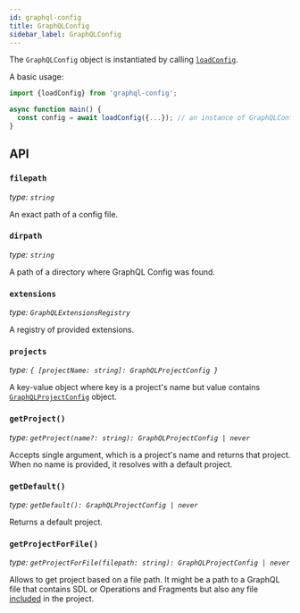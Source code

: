```yaml
---
id: graphql-config
title: GraphQLConfig
sidebar_label: GraphQLConfig
---
```


The `GraphQLConfig` object is instantiated by calling [`loadConfig`](author-load-config.md).

A basic usage:

```typescript
import {loadConfig} from 'graphql-config';

async function main() {
  const config = await loadConfig({...}); // an instance of GraphQLConfig
}
```

## API

### `filepath`

_type: `string`_

An exact path of a config file.

### `dirpath`

_type: `string`_

A path of a directory where GraphQL Config was found.

### `extensions`

_type: `GraphQLExtensionsRegistry`_

A registry of provided extensions.

### `projects`

_type: `{ [projectName: string]: GraphQLProjectConfig }`_

A key-value object where key is a project's name but value contains [`GraphQLProjectConfig`](api-graphql-project-config.md) object.

### `getProject()`

_type: `getProject(name?: string): GraphQLProjectConfig | never`_

Accepts single argument, which is a project's name and returns that project. When no name is provided, it resolves with a default project.

### `getDefault()`

_type: `getDefault(): GraphQLProjectConfig | never`_

Returns a default project.

### `getProjectForFile()`

_type: `getProjectForFile(filepath: string): GraphQLProjectConfig | never`_

Allows to get project based on a file path. It might be a path to a GraphQL file that contains SDL or Operations and Fragments but also any file  [included](../user/user-usage.md#include-exclude) in the project.

